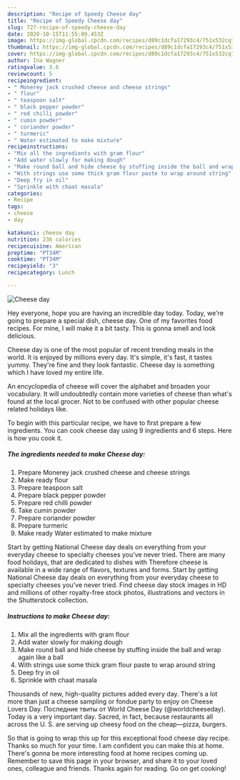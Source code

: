 ```yaml
---
description: "Recipe of Speedy Cheese day"
title: "Recipe of Speedy Cheese day"
slug: 727-recipe-of-speedy-cheese-day
date: 2020-10-15T11:55:09.453Z
image: https://img-global.cpcdn.com/recipes/d89c1dcfa17293c4/751x532cq70/cheese-day-recipe-main-photo.jpg
thumbnail: https://img-global.cpcdn.com/recipes/d89c1dcfa17293c4/751x532cq70/cheese-day-recipe-main-photo.jpg
cover: https://img-global.cpcdn.com/recipes/d89c1dcfa17293c4/751x532cq70/cheese-day-recipe-main-photo.jpg
author: Ina Wagner
ratingvalue: 3.6
reviewcount: 5
recipeingredient:
- " Monerey jack crushed cheese and cheese strings"
- " flour"
- " teaspoon salt"
- " black pepper powder"
- " red chilli powder"
- " cumin powder"
- " coriander powder"
- " turmeric"
- " Water estimated to make mixture"
recipeinstructions:
- "Mix all the ingredients with gram flour"
- "Add water slowly for making dough"
- "Make round ball and hide cheese by stuffing inside the ball and wrap again like a ball"
- "With strings use some thick gram flour paste to wrap around string"
- "Deep fry in oil"
- "Sprinkle with chaat masala"
categories:
- Recipe
tags:
- cheese
- day

katakunci: cheese day 
nutrition: 236 calories
recipecuisine: American
preptime: "PT34M"
cooktime: "PT34M"
recipeyield: "3"
recipecategory: Lunch

---
```



![Cheese day](https://img-global.cpcdn.com/recipes/d89c1dcfa17293c4/751x532cq70/cheese-day-recipe-main-photo.jpg)

Hey everyone, hope you are having an incredible day today. Today, we're going to prepare a special dish, cheese day. One of my favorites food recipes. For mine, I will make it a bit tasty. This is gonna smell and look delicious.

Cheese day is one of the most popular of recent trending meals in the world. It is enjoyed by millions every day. It's simple, it's fast, it tastes yummy. They're fine and they look fantastic. Cheese day is something which I have loved my entire life.

An encyclopedia of cheese will cover the alphabet and broaden your vocabulary. It will undoubtedly contain more varieties of cheese than what&#39;s found at the local grocer. Not to be confused with other popular cheese related holidays like.


To begin with this particular recipe, we have to first prepare a few ingredients. You can cook cheese day using 9 ingredients and 6 steps. Here is how you cook it.

<!--inarticleads1-->

##### The ingredients needed to make Cheese day:

1. Prepare  Monerey jack crushed cheese and cheese strings
1. Make ready  flour
1. Prepare  teaspoon salt
1. Prepare  black pepper powder
1. Prepare  red chilli powder
1. Take  cumin powder
1. Prepare  coriander powder
1. Prepare  turmeric
1. Make ready  Water estimated to make mixture


Start by getting National Cheese day deals on everything from your everyday cheese to specialty cheeses you&#39;ve never tried. There are many food holidays, that are dedicated to dishes with Therefore cheese is available in a wide range of flavors, textures and forms. Start by getting National Cheese day deals on everything from your everyday cheese to specialty cheeses you&#39;ve never tried. Find cheese day stock images in HD and millions of other royalty-free stock photos, illustrations and vectors in the Shutterstock collection. 

<!--inarticleads2-->

##### Instructions to make Cheese day:

1. Mix all the ingredients with gram flour
1. Add water slowly for making dough
1. Make round ball and hide cheese by stuffing inside the ball and wrap again like a ball
1. With strings use some thick gram flour paste to wrap around string
1. Deep fry in oil
1. Sprinkle with chaat masala


Thousands of new, high-quality pictures added every day. There&#39;s a lot more than just a cheese sampling or fondue party to enjoy on Cheese Lovers Day. Последние твиты от World Cheese Day (@worldcheeseday). Today is a very important day. Sacred, in fact, because restaurants all across the U. S. are serving up cheesy food on the cheap—pizza, burgers. 

So that is going to wrap this up for this exceptional food cheese day recipe. Thanks so much for your time. I am confident you can make this at home. There's gonna be more interesting food at home recipes coming up. Remember to save this page in your browser, and share it to your loved ones, colleague and friends. Thanks again for reading. Go on get cooking!
